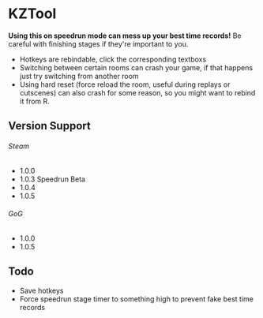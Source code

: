 # KZTool

**Using this on speedrun mode can mess up your best time records!** Be careful with finishing stages if they're important to you.

* Hotkeys are rebindable, click the corresponding textboxs
* Switching between certain rooms can crash your game, if that happens just try switching from another room
* Using hard reset (force reload the room, useful during replays or cutscenes) can also crash for some reason, so you might want to rebind it from R.

## Version Support

###### Steam
* 1.0.0
* 1.0.3 Speedrun Beta
* 1.0.4
* 1.0.5

###### GoG
* 1.0.0
* 1.0.5

## Todo

* Save hotkeys
* Force speedrun stage timer to something high to prevent fake best time records
